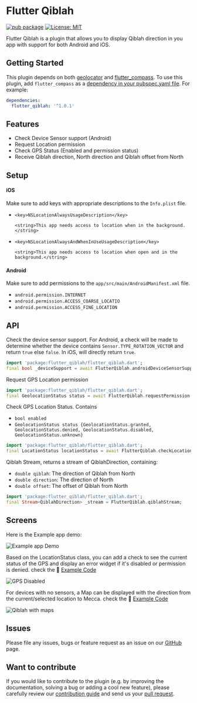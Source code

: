# Flutter Qiblah

[![pub package](https://img.shields.io/pub/v/flutter_qiblah.svg)](https://pub.dev/packages/flutter_qiblah) [![License: MIT](https://img.shields.io/badge/License-MIT-yellow.svg)](https://opensource.org/licenses/MIT)  

Flutter Qiblah is a plugin that allows you to display Qiblah direction in you app with support for both Android and iOS.

## Getting Started

This plugin depends on both [geolocator](https://pub.dev/packages/geolocator) and [flutter_compass](https://pub.dev/packages/flutter_compass). 
To use this plugin, add `flutter_compass` as a [dependency in your pubspec.yaml file](https://flutter.io/platform-plugins/). For example:
```yaml
dependencies:
  flutter_qiblah: '^1.0.1'
```

## Features

* Check Device Sensor support (Android)
* Request Location permission
* Check GPS Status (Enabled and permission status)
* Receive Qiblah direction, North direction and Qiblah offset from North


## Setup

#### iOS
Make sure to add keys with appropriate descriptions to the `Info.plist` file.

* `<key>NSLocationAlwaysUsageDescription</key>`

  `<string>This app needs access to location when in the background.</string>`
  
*  `<key>NSLocationAlwaysAndWhenInUseUsageDescription</key>`

   `<string>This app needs access to location when open and in the background.</string>`



#### Android
Make sure to add permissions to the `app/src/main/AndroidManifest.xml` file.

* `android.permission.INTERNET`
* `android.permission.ACCESS_COARSE_LOCATIO`
* `android.permission.ACCESS_FINE_LOCATION`

## API

Check the device sensor support. 
For Android, a check will be made to determine whether the device contains `Sensor.TYPE_ROTATION_VECTOR` and return `true` else `false`. 
In iOS, will directly return `true`. 

```dart
import 'package:flutter_qiblah/flutter_qiblah.dart';
final bool _deviceSupport = await FlutterQiblah.androidDeviceSensorSupport();
```

Request GPS Location permission

```dart
import 'package:flutter_qiblah/flutter_qiblah.dart';
final GeolocationStatus status = await FlutterQiblah.requestPermission();
```

Check GPS Location Status. Contains 

* `bool enabled`  
* `GeolocationStatus status {GeolocationStatus.granted, GeolocationStatus.denied, GeolocationStatus.disabled, GeolocationStatus.unknown}`

```dart
import 'package:flutter_qiblah/flutter_qiblah.dart';
final LocationStatus locationStatus = await FlutterQiblah.checkLocationStatus();
```

Qiblah Stream, returns a stream of QiblahDirection, containing: 

* `double qiblah`: The direction of Qiblah from North
* `double direction`: The direction of North
* `double offset`: The offset of Qiblah from North

```dart
import 'package:flutter_qiblah/flutter_qiblah.dart';
final Stream<QiblahDirection> _stream = FlutterQiblah.qiblahStream;
```

## Screens

Here is the Example app demo:

![Example app Demo](https://drive.google.com/uc?export=view&id=19nhSR_VUFczOIriDC2hHJ_nSzhQY8Mic)

Based on the LocationStatus class, you can add a check to see the current status of the GPS and display an error widget if it's disabled or permission is denied. 
check the :memo: [Example Code](https://github.com/medyas/flutter_qiblah/tree/master/example/)

![GPS Disabled](https://drive.google.com/uc?export=view&id=1vRB_GtFtK9sVCQIJqm3Tslsfy5hxQ6at)

For devices with no sensors, a Map can be displayed with the direction from the current/selected location to Mecca. 
check the :memo: [Example Code](https://github.com/medyas/flutter_qiblah/tree/master/example/)

![Qiblah with maps](https://drive.google.com/uc?export=view&id=1CeLQXEVYOO08EPDyl7ycOUvdRGoxrVjG)

## Issues

Please file any issues, bugs or feature request as an issue on our [GitHub](https://github.com/medyas/flutter_qiblah/issues) page.

## Want to contribute

If you would like to contribute to the plugin (e.g. by improving the documentation, solving a bug or adding a cool new feature), please carefully review our [contribution guide](CONTRIBUTING.md) and send us your [pull request](https://github.com/medyas/flutter_qiblah/pulls).